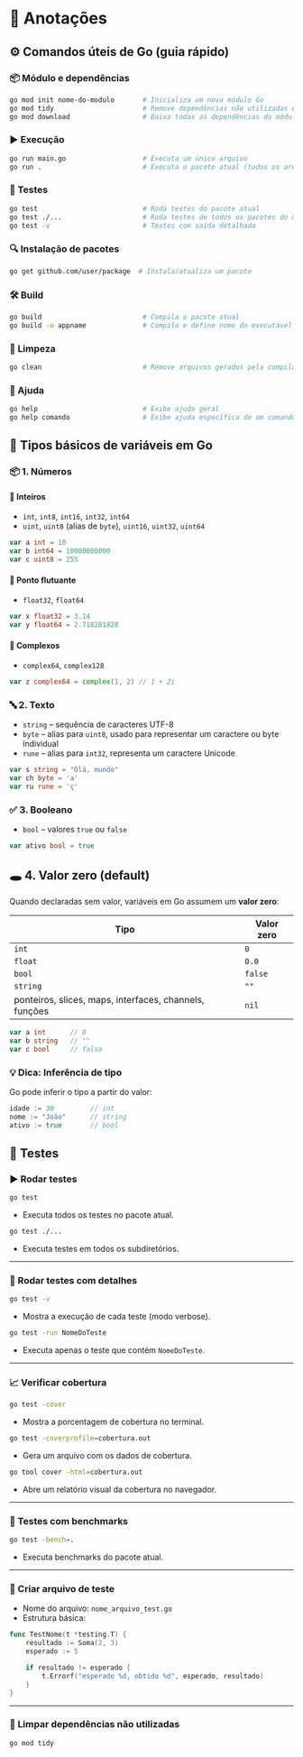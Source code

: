 # 🧠 Anotações

## ⚙️ Comandos úteis de Go (guia rápido)

### 📦 Módulo e dependências

```bash
go mod init nome-do-modulo       # Inicializa um novo módulo Go
go mod tidy                      # Remove dependências não utilizadas e adiciona as necessárias
go mod download                  # Baixa todas as dependências do módulo
```

### ▶️ Execução

```bash
go run main.go                   # Executa um único arquivo
go run .                         # Executa o pacote atual (todos os arquivos .go)
```

### 🧪 Testes

```bash
go test                          # Roda testes do pacote atual
go test ./...                    # Roda testes de todos os pacotes do módulo
go test -v                       # Testes com saída detalhada
```

### 🔍 Instalação de pacotes

```bash
go get github.com/user/package  # Instala/atualiza um pacote
```

### 🛠️ Build

```bash
go build                         # Compila o pacote atual
go build -o appname              # Compila e define nome do executável
```

### 🧹 Limpeza

```bash
go clean                         # Remove arquivos gerados pela compilação
```

### 📖 Ajuda

```bash
go help                          # Exibe ajuda geral
go help comando                  # Exibe ajuda específica de um comando
```

## 🧠 Tipos básicos de variáveis em Go

### 📦 1. Números

#### 🔢 Inteiros

- `int`, `int8`, `int16`, `int32`, `int64`
- `uint`, `uint8` (alias de `byte`), `uint16`, `uint32`, `uint64`

```go
var a int = 10
var b int64 = 10000000000
var c uint8 = 255
```

#### 🔣 Ponto flutuante

- `float32`, `float64`

```go
var x float32 = 3.14
var y float64 = 2.718281828
```

#### 🧮 Complexos

- `complex64`, `complex128`

```go
var z complex64 = complex(1, 2) // 1 + 2i
```

### 🔤 2. Texto

- `string` – sequência de caracteres UTF-8
- `byte` – alias para `uint8`, usado para representar um caractere ou byte individual
- `rune` – alias para `int32`, representa um caractere Unicode

```go
var s string = "Olá, mundo"
var ch byte = 'a'
var ru rune = 'ç'
```

### ✅ 3. Booleano

- `bool` – valores `true` ou `false`

```go
var ativo bool = true
```

## 🕳️ 4. Valor zero (default)

Quando declaradas sem valor, variáveis em Go assumem um **valor zero**:

| Tipo                                                   | Valor zero |
| ------------------------------------------------------ | ---------- |
| `int`                                                  | `0`        |
| `float`                                                | `0.0`      |
| `bool`                                                 | `false`    |
| `string`                                               | `""`       |
| ponteiros, slices, maps, interfaces, channels, funções | `nil`      |

```go
var a int      // 0
var b string   // ""
var c bool     // false
```

### 💡 Dica: Inferência de tipo

Go pode inferir o tipo a partir do valor:

```go
idade := 30         // int
nome := "João"      // string
ativo := true       // bool
```

## 🧪 Testes

### ▶️ Rodar testes

```bash
go test
```

- Executa todos os testes no pacote atual.

```bash
go test ./...
```

- Executa testes em todos os subdiretórios.

---

### 🧪 Rodar testes com detalhes

```bash
go test -v
```

- Mostra a execução de cada teste (modo verbose).

```bash
go test -run NomeDoTeste
```

- Executa apenas o teste que contém `NomeDoTeste`.

---

### 📈 Verificar cobertura

```bash
go test -cover
```

- Mostra a porcentagem de cobertura no terminal.

```bash
go test -coverprofile=cobertura.out
```

- Gera um arquivo com os dados de cobertura.

```bash
go tool cover -html=cobertura.out
```

- Abre um relatório visual da cobertura no navegador.

---

### 🧪 Testes com benchmarks

```bash
go test -bench=.
```

- Executa benchmarks do pacote atual.

---

### 🧪 Criar arquivo de teste

- Nome do arquivo: `nome_arquivo_test.go`
- Estrutura básica:

```go
func TestNome(t *testing.T) {
    resultado := Soma(2, 3)
    esperado := 5

    if resultado != esperado {
        t.Errorf("esperado %d, obtido %d", esperado, resultado)
    }
}
```

---

### 🧹 Limpar dependências não utilizadas

```bash
go mod tidy
```
